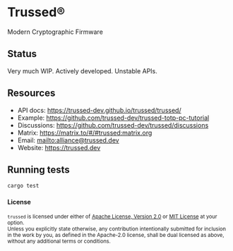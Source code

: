 # Trussed®

Modern Cryptographic Firmware


## Status

Very much WIP. Actively developed. Unstable APIs.


## Resources

- API docs: <https://trussed-dev.github.io/trussed/trussed/>
- Example: <https://github.com/trussed-dev/trussed-totp-pc-tutorial>
- Discussions: <https://github.com/trussed-dev/trussed/discussions>
- Matrix: <https://matrix.to/#/#trussed:matrix.org>
- Email: <mailto:alliance@trussed.dev>
- Website: <https://trussed.dev>


## Running tests

```bash
cargo test
```

#### License

<sup>`trussed` is licensed under either of [Apache License, Version 2.0](LICENSE-APACHE) or [MIT License](LICENSE-MIT) at your option.</sup>
<br>
<sub>Unless you explicitly state otherwise, any contribution intentionally submitted for inclusion in the work by you, as defined in the Apache-2.0 license, shall be dual licensed as above, without any additional terms or conditions.</sub>
